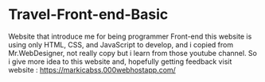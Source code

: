 # Travel-Front-end-Basic
Website that introduce me for being programmer Front-end  this website is using only HTML, CSS, and JavaScript to develop, and i copied from Mr.WebDesigner, not really copy but i learn from those youtube channel.  So i give more idea to this website and, hopefully getting feedback
visit website :
https://markicabss.000webhostapp.com/
